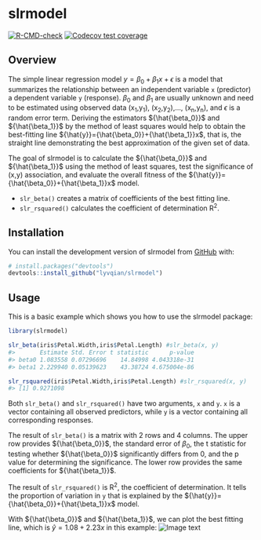 
<!-- README.md is generated from README.Rmd. Please edit that file -->

# slrmodel

<!-- badges: start -->

[![R-CMD-check](https://github.com/lyvqian/slrmodel/actions/workflows/R-CMD-check.yaml/badge.svg)](https://github.com/lyvqian/slrmodel/actions/workflows/R-CMD-check.yaml)
[![Codecov test
coverage](https://codecov.io/gh/lyvqian/slrmodel/branch/main/graph/badge.svg)](https://app.codecov.io/gh/lyvqian/slrmodel?branch=main)
<!-- badges: end -->

## Overview

The simple linear regression model $y={\beta_0}+{\beta_1}x+{\epsilon}$
is a model that summarizes the relationship between an independent
variable `x` (predictor) a dependent variable `y` (response).
${\beta_0}$ and ${\beta_1}$ are usually unknown and need to be estimated
using observed data (x<sub>1</sub>,y<sub>1</sub>),
(x<sub>2</sub>,y<sub>2</sub>),…, (x<sub>n</sub>,y<sub>n</sub>), and
${\epsilon}$ is a random error term. Deriving the estimators
${\hat{\beta_0}}$ and ${\hat{\beta_1}}$ by the method of least squares
would help to obtain the best-fitting line
${\hat{y}}={\hat{\beta_0}}+{\hat{\beta_1}}x$, that is, the straight line
demonstrating the best approximation of the given set of data.

The goal of slrmodel is to calculate the ${\hat{\beta_0}}$ and
${\hat{\beta_1}}$ using the method of least squares, test the
significance of (x,y) association, and evaluate the overall fitness of
the ${\hat{y}}={\hat{\beta_0}}+{\hat{\beta_1}}x$ model.

- `slr_beta()` creates a matrix of coefficients of the best fitting
  line.
- `slr_rsquared()` calculates the coefficient of determination
  R<sup>2</sup>.

## Installation

You can install the development version of slrmodel from
[GitHub](https://github.com/) with:

``` r
# install.packages("devtools")
devtools::install_github("lyvqian/slrmodel")
```

## Usage

This is a basic example which shows you how to use the slrmodel package:

``` r
library(slrmodel)

slr_beta(iris$Petal.Width,iris$Petal.Length) #slr_beta(x, y)
#>       Estimate Std. Error t statistic      p-value
#> beta0 1.083558 0.07296696    14.84998 4.043318e-31
#> beta1 2.229940 0.05139623    43.38724 4.675004e-86

slr_rsquared(iris$Petal.Width,iris$Petal.Length) #slr_rsquared(x, y)
#> [1] 0.9271098
```

Both `slr_beta()` and `slr_rsquared()` have two arguments, `x` and `y`.
`x` is a vector containing all observed predictors, while `y` is a
vector containing all corresponding responses.

The result of `slr_beta()` is a matrix with 2 rows and 4 columns. The
upper row provides ${\hat{\beta_0}}$, the standard error of ${\beta_0}$,
the t statistic for testing whether ${\hat{\beta_0}}$ significantly
differs from 0, and the p value for determining the significance. The
lower row provides the same coefficients for ${\hat{\beta_1}}$.

The result of `slr_rsquared()` is R<sup>2</sup>, the coefficient of
determination. It tells the proportion of variation in `y` that is
explained by the ${\hat{y}}={\hat{\beta_0}}+{\hat{\beta_1}}x$ model.

With ${\hat{\beta_0}}$ and ${\hat{\beta_1}}$, we can plot the best
fitting line, which is ${\hat{y}}=1.08+2.23x$ in this example: ![Image
text](man/figures/README-unnamed-chunk-3-1.png)
